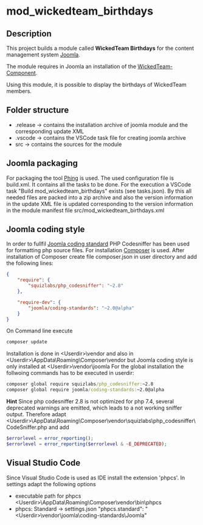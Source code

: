 # mod_wickedteam_birthdays

## Description

This project builds a module called **WickedTeam Birthdays** for the content management system [Joomla](https://www.joomla.org/).

The module requires in Joomla an installation of the [WickedTeam-Component](https://shop.wicked-software.de/).

Using this module, it is possible to display the birthdays of WickedTeam members.

## Folder structure
- .release -> contains the installation archive of joomla module and the corresponding update XML
- .vscode -> contains the VSCode task file for creating joomla archive
- src -> contains the sources for the module

## Joomla packaging
For packaging the tool [Phing](https://www.phing.info/) is used. The used configuration file is build.xml. It contains all the tasks to be done. For the execution a VSCode task "Build mod_wickedteam_birthdays" exists (see tasks.json).
By this all needed files are packed into a zip archive and also the version information in the update XML file is updated corresponding to the version information in the module manifest file src/mod_wickedteam_birthdays.xml

## Joomla coding style
In order to fullfil [Joomla coding standard](https://github.com/joomla/coding-standards) PHP Codesniffer has been used for formatting php source files.
For installation [Composer](https://getcomposer.org/download/) is used.
After installation of Composer create file composer.json in user directory and add the following lines:
```json
{
    "require": {
        "squizlabs/php_codesniffer": "~2.8"
    },

    "require-dev": {
        "joomla/coding-standards": "~2.0@alpha"
    }
}
```
On Command line execute
```cmd
composer update
```
Installation is done in \<Userdir\>\vendor
and also in \<Userdir\>\AppData\Roaming\Composer\vendor
but Joomla coding style is only installed at \<Userdir\>\vendor\joomla
For the global installation the follwoing commands has to be executed in userdir:
```cmd
composer global require squizlabs/php_codesniffer:~2.8
composer global require joomla/coding-standards:~2.0@alpha
```

**Hint**
Since php codesniffer 2.8 is not optimized for php 7.4, several deprecated warnings are emitted, which leads to a not working sniffer output. Therefore adapt \<Userdir\>\AppData\Roaming\Composer\vendor\squizlabs\php_codesniffer\CodeSniffer.php and add
```php
$errorlevel = error_reporting();
$errorlevel = error_reporting($errorlevel & ~E_DEPRECATED);
```

## Visual Studio Code
Since Visual Studio Code is used as IDE install the extension 'phpcs'.
In settings adapt the following options
- executable path for phpcs
\<Userdir\>\AppData\Roaming\Composer\vendor\bin\phpcs
- phpcs: Standard -> settings.json
"phpcs.standard": "\<Userdir\>\\vendor\\joomla\\coding-standards\\Joomla"

